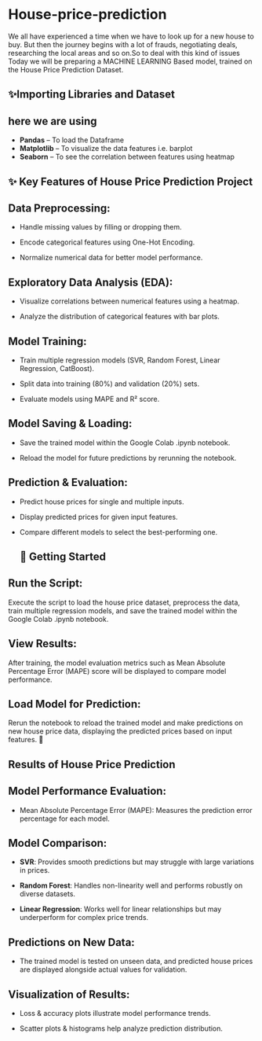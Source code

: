 # House-price-prediction  

We all have experienced a time when we have to look up for a new house to buy. But then the journey begins with a lot of frauds, negotiating deals, researching the local areas and so on.So to deal with this kind of issues Today we will be preparing a MACHINE LEARNING Based model, trained on the House Price Prediction Dataset. 




## ✨Importing Libraries and Dataset 

## here we are using 

- **Pandas** – To load the Dataframe
- **Matplotlib** – To visualize the data features i.e. barplot
- **Seaborn** – To see the correlation between features using heatmap

 ## ✨ Key Features of House Price Prediction Project
## Data Preprocessing:

- Handle missing values by filling or dropping them.

- Encode categorical features using One-Hot Encoding.

- Normalize numerical data for better model performance.

## Exploratory Data Analysis (EDA):

- Visualize correlations between numerical features using a heatmap.

- Analyze the distribution of categorical features with bar plots.

## Model Training:

- Train multiple regression models (SVR, Random Forest, Linear Regression, CatBoost).

- Split data into training (80%) and validation (20%) sets.

- Evaluate models using MAPE and R² score.

## Model Saving & Loading:

- Save the trained model within the Google Colab .ipynb notebook.

- Reload the model for future predictions by rerunning the notebook.

## Prediction & Evaluation:

- Predict house prices for single and multiple inputs.

- Display predicted prices for given input features.

- Compare different models to select the best-performing one.

  ## **🚀 Getting Started**
 ## Run the Script:
Execute the script to load the house price dataset, preprocess the data, train multiple regression models, and save the trained model within the Google Colab .ipynb notebook.

## View Results:
After training, the model evaluation metrics such as Mean Absolute Percentage Error (MAPE)  score will be displayed to compare model performance.

## Load Model for Prediction:
Rerun the notebook to reload the trained model and make predictions on new house price data, displaying the predicted prices based on input features. 🚀


## Results of House Price Prediction
## Model Performance Evaluation:

- Mean Absolute Percentage Error (MAPE): Measures the prediction error percentage for each model.

## Model Comparison:

- **SVR**: Provides smooth predictions but may struggle with large variations in prices.

- **Random Forest**: Handles non-linearity well and performs robustly on diverse datasets.

- **Linear Regression**: Works well for linear relationships but may underperform for complex price trends.

## Predictions on New Data:

- The trained model is tested on unseen data, and predicted house prices are displayed alongside actual values for validation.

## Visualization of Results:

- Loss & accuracy plots illustrate model performance trends.

- Scatter plots & histograms help analyze prediction distribution.








